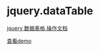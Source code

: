 jquery.dataTable
=====



[jquery 数据表格,操作文档](https://poppinrubo.github.io/jquery.dataTable/ "查看操作文档")



[查看demo](http://120.24.216.26/dataTable/ "查看demo")
